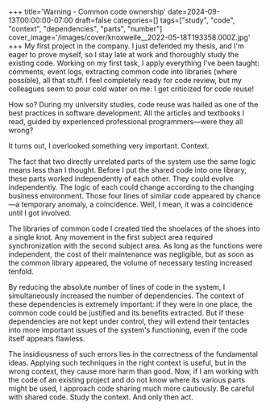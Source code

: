 +++
title='Warning - Common code ownership'
date=2024-09-13T00:00:00-07:00
draft=false
categories=[]
tags=["study", "code", "context", "dependencies", "parts", "number"]
cover_image='/images/cover/knoxwelle__2022-05-18T193358.000Z.jpg'
+++
My first project in the company. I just defended my thesis, and I'm eager to prove myself, so I stay late at work and thoroughly study the existing code. Working on my first task, I apply everything I've been taught: comments, event logs, extracting common code into libraries (where possible), all that stuff. I feel completely ready for code review, but my colleagues seem to pour cold water on me: I get criticized for code reuse!

How so? During my university studies, code reuse was hailed as one of the best practices in software development. All the articles and textbooks I read, guided by experienced professional programmers—were they all wrong?

It turns out, I overlooked something very important. Context.

The fact that two directly unrelated parts of the system use the same logic means less than I thought. Before I put the shared code into one library, these parts worked independently of each other. They could evolve independently. The logic of each could change according to the changing business environment. Those four lines of similar code appeared by chance—a temporary anomaly, a coincidence. Well, I mean, it was a coincidence until I got involved.

The libraries of common code I created tied the shoelaces of the shoes into a single knot. Any movement in the first subject area required synchronization with the second subject area. As long as the functions were independent, the cost of their maintenance was negligible, but as soon as the common library appeared, the volume of necessary testing increased tenfold.

By reducing the absolute number of lines of code in the system, I simultaneously increased the number of dependencies. The context of these dependencies is extremely important: if they were in one place, the common code could be justified and its benefits extracted. But if these dependencies are not kept under control, they will extend their tentacles into more important issues of the system's functioning, even if the code itself appears flawless.

The insidiousness of such errors lies in the correctness of the fundamental ideas. Applying such techniques in the right context is useful, but in the wrong context, they cause more harm than good. Now, if I am working with the code of an existing project and do not know where its various parts might be used, I approach code sharing much more cautiously. Be careful with shared code. Study the context. And only then act.